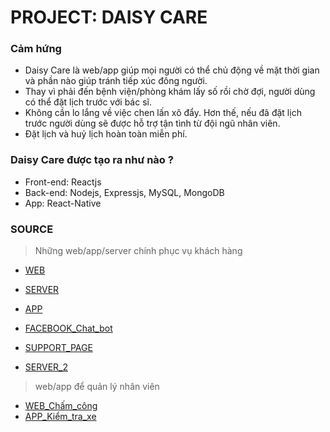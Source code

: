 # PROJECT: DAISY CARE

### Cảm hứng

- Daisy Care là web/app giúp mọi người có thể chủ động về mặt thời gian và phần nào giúp tránh tiếp xúc đông người.
- Thay vì phải đến bệnh viện/phòng khám lấy số rồi chờ đợi, người dùng có thể đặt lịch trước với bác sĩ.
- Không cần lo lắng về việc chen lấn xô đẩy. Hơn thế, nếu đã đặt lịch trước người dùng sẽ được hỗ trợ tận tình từ đội ngũ nhân viên.
- Đặt lịch và huỷ lịch hoàn toàn miễn phí.

### Daisy Care được tạo ra như nào ?

- Front-end: Reactjs
- Back-end: Nodejs, Expressjs, MySQL, MongoDB
- App: React-Native

### SOURCE

> Những web/app/server chính phục vụ khách hàng

- [WEB](https://github.com/augustustung/Daisy-Care-app-frontend)
- [SERVER](https://github.com/augustustung/Daisy-Care-app-backend)
- [APP](https://github.com/augustustung/DaisyCare-mobile-app)

- [FACEBOOK_Chat_bot](https://github.com/augustustung/Daisy-Care-bot)

- [SUPPORT_PAGE](https://github.com/augustustung/DaisyCareSupport)
- [SERVER_2](https://github.com/augustustung/DaisyCareSupport-DB)

> web/app để quản lý nhân viên

- [WEB_Chấm_công](https://github.com/augustustung/DaisyCare-Timekeeping)
- [APP_Kiểm_tra_xe](https://github.com/augustustung/counting_car_project)
